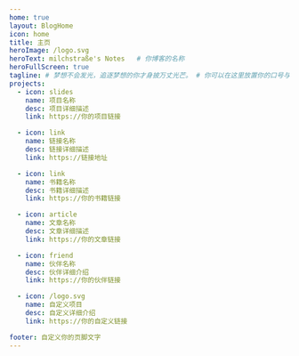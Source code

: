 ```yaml
---
home: true
layout: BlogHome
icon: home
title: 主页
heroImage: /logo.svg
heroText: milchstraße's Notes   # 你博客的名称
heroFullScreen: true
tagline: # 梦想不会发光，追逐梦想的你才身披万丈光芒。 # 你可以在这里放置你的口号与标语
projects:
  - icon: slides
    name: 项目名称
    desc: 项目详细描述
    link: https://你的项目链接

  - icon: link
    name: 链接名称
    desc: 链接详细描述
    link: https://链接地址

  - icon: link
    name: 书籍名称
    desc: 书籍详细描述
    link: https://你的书籍链接

  - icon: article
    name: 文章名称
    desc: 文章详细描述
    link: https://你的文章链接

  - icon: friend
    name: 伙伴名称
    desc: 伙伴详细介绍
    link: https://你的伙伴链接

  - icon: /logo.svg
    name: 自定义项目
    desc: 自定义详细介绍
    link: https://你的自定义链接

footer: 自定义你的页脚文字
---
```


